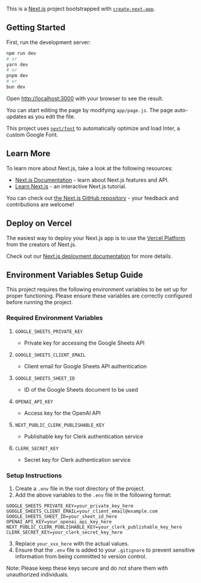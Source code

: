 This is a [Next.js](https://nextjs.org/) project bootstrapped with [`create-next-app`](https://github.com/vercel/next.js/tree/canary/packages/create-next-app).

## Getting Started

First, run the development server:

```bash
npm run dev
# or
yarn dev
# or
pnpm dev
# or
bun dev
```

Open [http://localhost:3000](http://localhost:3000) with your browser to see the result.

You can start editing the page by modifying `app/page.js`. The page auto-updates as you edit the file.

This project uses [`next/font`](https://nextjs.org/docs/basic-features/font-optimization) to automatically optimize and load Inter, a custom Google Font.

## Learn More

To learn more about Next.js, take a look at the following resources:

- [Next.js Documentation](https://nextjs.org/docs) - learn about Next.js features and API.
- [Learn Next.js](https://nextjs.org/learn) - an interactive Next.js tutorial.

You can check out [the Next.js GitHub repository](https://github.com/vercel/next.js/) - your feedback and contributions are welcome!

## Deploy on Vercel

The easiest way to deploy your Next.js app is to use the [Vercel Platform](https://vercel.com/new?utm_medium=default-template&filter=next.js&utm_source=create-next-app&utm_campaign=create-next-app-readme) from the creators of Next.js.

Check out our [Next.js deployment documentation](https://nextjs.org/docs/deployment) for more details.

## Environment Variables Setup Guide

This project requires the following environment variables to be set up for proper functioning. Please ensure these variables are correctly configured before running the project.

### Required Environment Variables

1. `GOOGLE_SHEETS_PRIVATE_KEY`
   - Private key for accessing the Google Sheets API

2. `GOOGLE_SHEETS_CLIENT_EMAIL`
   - Client email for Google Sheets API authentication

3. `GOOGLE_SHEETS_SHEET_ID`
   - ID of the Google Sheets document to be used

4. `OPENAI_API_KEY`
   - Access key for the OpenAI API

5. `NEXT_PUBLIC_CLERK_PUBLISHABLE_KEY`
   - Publishable key for Clerk authentication service

6. `CLERK_SECRET_KEY`
   - Secret key for Clerk authentication service

### Setup Instructions

1. Create a `.env` file in the root directory of the project.
2. Add the above variables to the `.env` file in the following format:

```
GOOGLE_SHEETS_PRIVATE_KEY=your_private_key_here
GOOGLE_SHEETS_CLIENT_EMAIL=your_client_email@example.com
GOOGLE_SHEETS_SHEET_ID=your_sheet_id_here
OPENAI_API_KEY=your_openai_api_key_here
NEXT_PUBLIC_CLERK_PUBLISHABLE_KEY=your_clerk_publishable_key_here
CLERK_SECRET_KEY=your_clerk_secret_key_here
```

3. Replace `your_xxx_here` with the actual values.
4. Ensure that the `.env` file is added to your `.gitignore` to prevent sensitive information from being committed to version control.

Note: Please keep these keys secure and do not share them with unauthorized individuals.